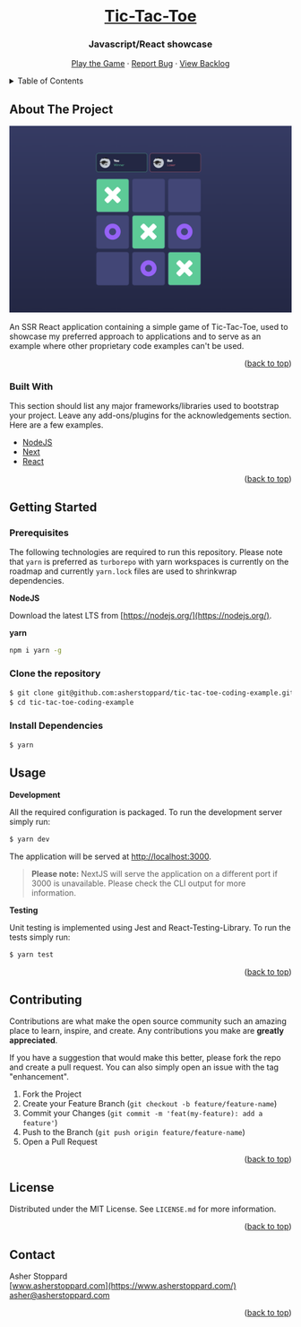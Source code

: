 <div id="top"></div>



<!-- PROJECT LOGO -->
<br />
<div align="center">
  <a href="https://github.com/othneildrew/Best-README-Template">
    <h1>Tic-Tac-Toe</h1>
  </a>

<h3 align="center">Javascript/React showcase</h3>

  <p align="center">
    <a href="https://tic-tac-toe-asher.vercel.app">Play the Game</a>
    ·
    <a href="https://github.com/asherstoppard/tic-tac-toe-coding-example/issues/new/choose">Report Bug</a>
    ·
    <a href="https://github.com/asherstoppard/tic-tac-toe-coding-example/projects?type=beta">View Backlog</a>
  </p>
</div>



<!-- TABLE OF CONTENTS -->
<details>
  <summary>Table of Contents</summary>
  <ol>
    <li>
      <a href="#about-the-project">About The Project</a>
      <ul>
        <li><a href="#built-with">Built With</a></li>
      </ul>
    </li>
    <li>
      <a href="#getting-started">Getting Started</a>
      <ul>
        <li><a href="#prerequisites">Prerequisites</a></li>
        <li><a href="#installation">Installation</a></li>
      </ul>
    </li>
    <li><a href="#usage">Usage</a></li>
    <li><a href="#roadmap">Roadmap</a></li>
    <li><a href="#contributing">Contributing</a></li>
    <li><a href="#license">License</a></li>
    <li><a href="#contact">Contact</a></li>
    <li><a href="#acknowledgments">Acknowledgments</a></li>
  </ol>
</details>



## About The Project

<img src="./screenshot.png">

An SSR React application containing a simple game of Tic-Tac-Toe, used to showcase my preferred approach to applications and to serve as an example where other proprietary code examples can't be used.

<p align="right">(<a href="#top">back to top</a>)</p>


### Built With

This section should list any major frameworks/libraries used to bootstrap your project. Leave any add-ons/plugins for the acknowledgements section. Here are a few examples.

* [NodeJS](https://nodejs.org)
* [Next](https://nextjs.org/)
* [React](https://reactjs.org/)

<p align="right">(<a href="#top">back to top</a>)</p>



## Getting Started

### Prerequisites

The following technologies are required to run this repository. Please note that `yarn` is preferred as `turborepo` with yarn workspaces is currently on the roadmap and currently `yarn.lock` files are used to shrinkwrap dependencies.

**NodeJS**

Download the latest LTS from [https://nodejs.org/](https://nodejs.org/).

**yarn**

```bash
npm i yarn -g
```

### Clone the repository

```bash
$ git clone git@github.com:asherstoppard/tic-tac-toe-coding-example.git
$ cd tic-tac-toe-coding-example
```

### Install Dependencies

```bash
$ yarn
```



<!-- USAGE EXAMPLES -->
## Usage

**Development**

All the required configuration is packaged. To run the development server simply run:

```bash
$ yarn dev
```

The application will be served at [http://localhost:3000](http://localhost:3000).

> **Please note:** NextJS will serve the application on a different port if 3000 is unavailable. Please check the CLI output for more information.
 
**Testing**

Unit testing is implemented using Jest and React-Testing-Library. To run the tests simply run:

```bash
$ yarn test
```

<p align="right">(<a href="#top">back to top</a>)</p>



<!-- CONTRIBUTING -->
## Contributing

Contributions are what make the open source community such an amazing place to learn, inspire, and create. Any contributions you make are **greatly appreciated**.

If you have a suggestion that would make this better, please fork the repo and create a pull request. You can also simply open an issue with the tag "enhancement".

1. Fork the Project
2. Create your Feature Branch (`git checkout -b feature/feature-name`)
3. Commit your Changes (`git commit -m 'feat(my-feature): add a feature'`)
4. Push to the Branch (`git push origin feature/feature-name`)
5. Open a Pull Request

<p align="right">(<a href="#top">back to top</a>)</p>



<!-- LICENSE -->
## License

Distributed under the MIT License. See `LICENSE.md` for more information.

<p align="right">(<a href="#top">back to top</a>)</p>

<!-- CONTACT -->
## Contact

Asher Stoppard  
[www.asherstoppard.com](https://www.asherstoppard.com/)  
asher@asherstoppard.com

<p align="right">(<a href="#top">back to top</a>)</p>



<!-- MARKDOWN LINKS & IMAGES -->
<!-- https://www.markdownguide.org/basic-syntax/#reference-style-links -->
[contributors-shield]: https://img.shields.io/github/contributors/othneildrew/Best-README-Template.svg?style=for-the-badge
[contributors-url]: https://github.com/othneildrew/Best-README-Template/graphs/contributors
[forks-shield]: https://img.shields.io/github/forks/othneildrew/Best-README-Template.svg?style=for-the-badge
[forks-url]: https://github.com/othneildrew/Best-README-Template/network/members
[stars-shield]: https://img.shields.io/github/stars/othneildrew/Best-README-Template.svg?style=for-the-badge
[stars-url]: https://github.com/othneildrew/Best-README-Template/stargazers
[issues-shield]: https://img.shields.io/github/issues/othneildrew/Best-README-Template.svg?style=for-the-badge
[issues-url]: https://github.com/othneildrew/Best-README-Template/issues
[license-shield]: https://img.shields.io/github/license/othneildrew/Best-README-Template.svg?style=for-the-badge
[license-url]: https://github.com/othneildrew/Best-README-Template/blob/master/LICENSE.txt
[linkedin-shield]: https://img.shields.io/badge/-LinkedIn-black.svg?style=for-the-badge&logo=linkedin&colorB=555
[linkedin-url]: https://linkedin.com/in/othneildrew
[product-screenshot]: images/screenshot.png
